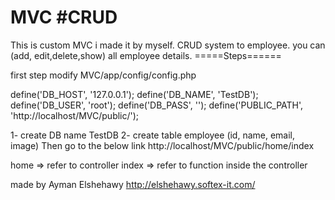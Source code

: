 # MVC #CRUD
This is custom MVC i made it by myself.
CRUD system to employee.
you can (add, edit,delete,show) all employee details. 
=====Steps======

first step modify MVC/app/config/config.php

define('DB_HOST', '127.0.0.1');
define('DB_NAME', 'TestDB');
define('DB_USER', 'root');
define('DB_PASS', '');
define('PUBLIC_PATH', 'http://localhost/MVC/public/');

1- create DB name TestDB
2- create table employee (id, name, email, image)
Then go to the below link
http://localhost/MVC/public/home/index

home => refer to controller
index => refer to function inside the controller

made by Ayman Elshehawy
http://elshehawy.softex-it.com/
